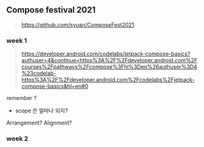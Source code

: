


## Compose festival 2021
> https://github.com/syuan/ComposeFest2021

### week 1
> https://developer.android.com/codelabs/jetpack-compose-basics?authuser=4&continue=https%3A%2F%2Fdeveloper.android.com%2Fcourses%2Fpathways%2Fcompose%3Fhl%3Den%26authuser%3D4%23codelab-https%3A%2F%2Fdeveloper.android.com%2Fcodelabs%2Fjetpack-compose-basics&hl=en#0

remember ? 
- scope 은 얼마나 되지?

Arrangement?
Alignment?


### week 2
<!--stackedit_data:
eyJoaXN0b3J5IjpbMTkxMTIwODc1MiwxOTA1MjgzODg2LDk0Nj
YwOTMwNV19
-->